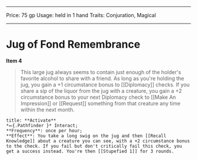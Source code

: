 
---
Price: 75 gp
Usage: held in 1 hand
Traits: Conjuration, Magical

---

# Jug of Fond Remembrance

**Item 4**

> This large jug always seems to contain just enough of the holder's favorite alcohol to share with a friend. As long as you're holding the jug, you gain a +1 circumstance bonus to [[Diplomacy]] checks. If you share a sip of the liquor from the jug with a creature, you gain a +2 circumstance bonus to your next Diplomacy check to [[Make An Impression]] or [[Request]] something from that creature any time within the next month.

```ad-embed-ability
title: **Activate**
*⬻{.Pathfinder }* Interact; 
**Frequency**: once per hour;
**Effect**: You take a long swig on the jug and then [[Recall Knowledge]] about a creature you can see, with a +2 circumstance bonus to the check. If you fail but don't critically fail this check, you get a success instead. You're then [[Stupefied 1]] for 3 rounds.

```
